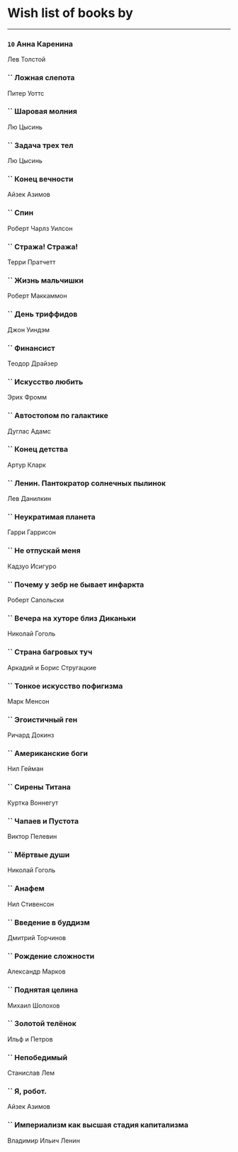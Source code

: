 # Wish list of books by [](https://plus.google.com/u/0/105803270930838059244/)
---

### `10` Анна Каренина
Лев Толстой

### `` Ложная слепота
Питер Уоттс

### `` Шаровая молния
Лю Цысинь

### `` Задача трех тел
Лю Цысинь

### `` Конец вечности
Айзек Азимов

### `` Спин
Роберт Чарлз Уилсон

### `` Стража! Стража!
Терри Пратчетт

### `` Жизнь мальчишки
Роберт Маккаммон

### `` День триффидов
Джон Уиндэм

### `` Финансист
Теодор Драйзер

### `` Искусство любить
Эрих Фромм

### `` Автостопом по галактике
Дуглас Адамс

### `` Конец детства
Артур Кларк

### `` Ленин. Пантократор солнечных пылинок
Лев Данилкин

### `` Неукратимая планета
Гарри Гаррисон

### `` Не отпускай меня
Кадзуо Исигуро

### `` Почему у зебр не бывает инфаркта
Роберт Сапольски

### `` Вечера на хуторе близ Диканьки
Николай Гоголь

### `` Страна багровых туч
Аркадий и Борис Стругацкие

### `` Тонкое искусство пофигизма
Марк Менсон

### `` Эгоистичный ген
Ричард Докинз

### `` Американские боги
Нил Гейман

### `` Сирены Титана
Куртка Воннегут

### `` Чапаев и Пустота
Виктор Пелевин

### `` Мёртвые души
Николай Гоголь

### `` Анафем
Нил Стивенсон

### `` Введение в буддизм
Дмитрий Торчинов

### `` Рождение сложности
Александр Марков

### `` Поднятая целина
Михаил Шолохов

### `` Золотой телёнок
Ильф и Петров

### `` Непобедимый
Станислав Лем

### `` Я, робот.
Айзек Азимов

### `` Империализм как высшая стадия капитализма
Владимир Ильич Ленин

